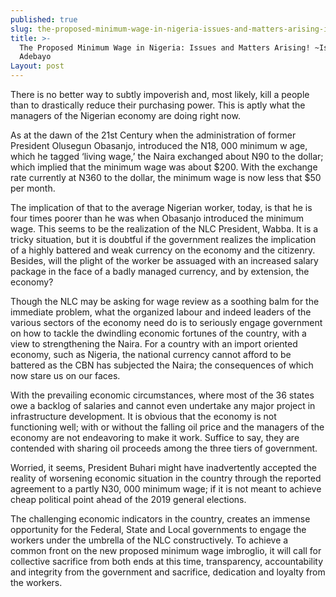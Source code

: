 ```yaml
---
published: true
slug: the-proposed-minimum-wage-in-nigeria-issues-and-matters-arising-ishola-adebayo
title: >-
  The Proposed Minimum Wage in Nigeria: Issues and Matters Arising! ~Ishola
  Adebayo
Layout: post
---
```


There is no better way to subtly impoverish and, most likely, kill a people than to drastically reduce their purchasing power. This is aptly what the managers of the Nigerian economy are doing right now. 

As at the dawn of the 21st Century when the administration of former President Olusegun Obasanjo, introduced the N18, 000 minimum w age, which he tagged ‘living wage,’ the Naira exchanged about N90 to the dollar; which implied that the minimum wage was about $200. With the exchange rate currently at N360 to the dollar, the minimum wage is now less that $50 per month.

The implication of that to the average Nigerian worker, today, is that he is four times poorer than he was when Obasanjo introduced the minimum wage. This seems to be the realization of the NLC President, Wabba. It is a tricky situation, but it is doubtful if the government realizes the implication of a highly battered and weak currency on the economy and the citizenry. Besides, will the plight of the worker be assuaged with an increased salary package in the face of a badly managed currency, and by extension, the economy? 

Though the NLC may be asking for wage review as a soothing balm for the immediate problem, what the organized labour and indeed leaders of the various sectors of the economy need do is to seriously engage government on how to tackle the dwindling economic fortunes of the country, with a view to strengthening the Naira. For a country with an import oriented economy, such as Nigeria, the national currency cannot afford to be battered as the CBN has subjected the Naira; the consequences of which now stare us on our faces.

With the prevailing economic circumstances, where most of the 36 states owe a backlog of salaries and cannot even undertake any major project in infrastructure development. It is obvious that the economy is not functioning well; with or without the falling oil price and the managers of the economy are not endeavoring to make it work. Suffice to say, they are contended with sharing oil proceeds among the three tiers of government.  

Worried, it seems, President Buhari might have inadvertently accepted the reality of worsening economic situation in the country through the reported agreement to a partly N30, 000 minimum wage; if it is not meant to achieve cheap political point ahead of the 2019 general elections.

The challenging economic indicators in the country, creates an immense opportunity for the Federal, State and Local governments to engage the workers under the umbrella of the NLC constructively. To achieve a common front on the new proposed minimum wage imbroglio, it will call for collective sacrifice from both ends at this time, transparency, accountability and integrity from the government and sacrifice, dedication and loyalty from the workers.

